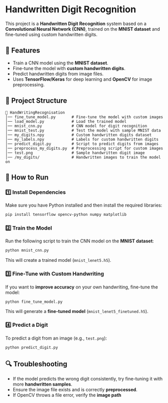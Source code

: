 # Handwritten Digit Recognition

This project is a **Handwritten Digit Recognition** system based on a **Convolutional Neural Network (CNN)**, trained on the **MNIST dataset** and fine-tuned using custom handwritten digits.

## 📌 Features
- Train a CNN model using the **MNIST dataset**.
- Fine-tune the model with **custom handwritten digits**.
- Predict handwritten digits from image files.
- Uses **TensorFlow/Keras** for deep learning and **OpenCV** for image preprocessing.

## 📁 Project Structure
```
📂 HandWritingRecognisation
│── fine_tune_model.py       # Fine-tune the model with custom images
│── load_model.py            # Load the trained model
│── mnist_cnn.py             # CNN model for digit recognition
│── mnist_test.py            # Test the model with sample MNIST data
│── my_digits.npy            # Custom handwritten digits dataset
│── my_labels.npy            # Labels for custom handwritten digits
│── predict_digit.py         # Script to predict digits from images
│── preprocess_my_digits.py  # Preprocessing script for custom images
│── test.png                 # Sample handwritten digit image
│── /my_digits/              # Handwritten images to train the model on
```

## 🚀 How to Run

### 1️⃣ Install Dependencies
Make sure you have Python installed and then install the required libraries:
```bash
pip install tensorflow opencv-python numpy matplotlib
```

### 2️⃣ Train the Model
Run the following script to train the CNN model on the **MNIST dataset**:
```bash
python mnist_cnn.py
```
This will create a trained model (`mnist_lenet5.h5`).

### 3️⃣ Fine-Tune with Custom Handwriting
If you want to **improve accuracy** on your own handwriting, fine-tune the model:
```bash
python fine_tune_model.py
```
This will generate a **fine-tuned model** (`mnist_lenet5_finetuned.h5`).

### 4️⃣ Predict a Digit
To predict a digit from an image (e.g., `test.png`):
```bash
python predict_digit.py
```

## 🔍 Troubleshooting
- If the model predicts the wrong digit consistently, try fine-tuning it with more **handwritten samples**.
- Ensure the image file exists and is correctly **preprocessed**.
- If OpenCV throws a file error, verify the **image path**

